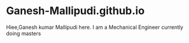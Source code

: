 # Ganesh-Mallipudi.github.io
Hiee,Ganesh kumar Mallipudi here.
I am a Mechanical Engineer currently doing masters
